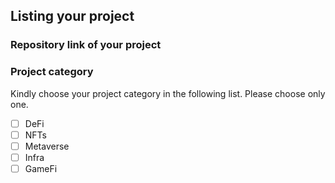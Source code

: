 ## Listing your project

### Repository link of your project

### Project category
Kindly choose your project category in the following list. Please choose only one.

- [ ] DeFi
- [ ] NFTs
- [ ] Metaverse
- [ ] Infra
- [ ] GameFi
